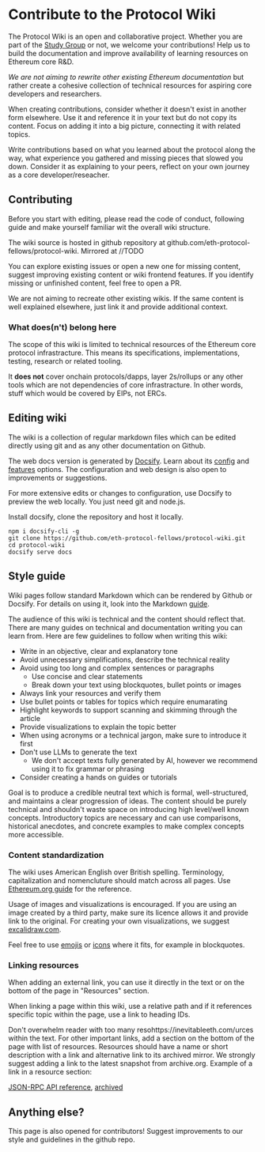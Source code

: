 # Contribute to the Protocol Wiki

The Protocol Wiki is an open and collaborative project. Whether you are part of the [Study Group](study-group.md) or not, we welcome your contributions! Help us to build the documentation and improve availability of learning resources on Ethereum core R&D.

*We are not aiming to rewrite other existing Ethereum documentation* but rather create a cohesive collection of technical resources for aspiring core developers and researchers.

When creating contributions, consider whether it doesn't exist in another form elsewhere. Use it and reference it in your text but do not copy its content. Focus on adding it into a big picture, connecting it with related topics. 

Write contributions based on what you learned about the protocol along the way, what experience you gathered and missing pieces that slowed you down. Consider it as explaining to your peers, reflect on your own journey as a core developer/reseacher.

## Contributing

Before you start with editing, please read the code of conduct, following guide and make yourself familiar wit the overall wiki structure. 

The wiki source is hosted in github repository at github.com/eth-protocol-fellows/protocol-wiki. Mirrored at //TODO

You can explore existing issues or open a new one for missing content, suggest improving existing content or wiki frontend features. If you identify missing or unfinished content, feel free to open a PR. 

We are not aiming to recreate other existing wikis. If the same content is well explained elsewhere, just link it and provide additional context. 

### What does(n't) belong here

The scope of this wiki is limited to technical resources of the Ethereum core protocol infrastracture. This means its specifications, implementations, testing, research or related tooling. 

It **does not** cover onchain protocols/dapps, layer 2s/rollups or any other tools which are not dependencies of core infrastracture. In other words, stuff which would be covered by EIPs, not ERCs. 

## Editing wiki

The wiki is a collection of regular markdown files which can be edited directly using git and as any other documentation on Github. 

The web docs version is generated by [Docsify](https://docsify.js.org/). Learn about its [config](https://docsify.js.org/#/configuration) and [features](https://docsify.js.org/#/plugins) options. The configuration and web design is also open to improvements or suggestions. 

For more extensive edits or changes to configuration, use Docsify to preview the web locally. You just need git and node.js. 

Install docsify, clone the repository and host it locally. 

```
npm i docsify-cli -g
git clone https://github.com/eth-protocol-fellows/protocol-wiki.git
cd protocol-wiki
docsify serve docs
```

## Style guide

Wiki pages follow standard Markdown which can be rendered by Github or Docsify. For details on using it, look into the Markdown [guide](https://www.markdownguide.org/). 

The audience of this wiki is technical and the content should reflect that. There are many guides on technical and documentation writing you can learn from. Here are few guidelines to follow when writing this wiki:

- Write in an objective, clear and explanatory tone
- Avoid unnecessary simplifications, describe the technical reality
- Avoid using too long and complex sentences or paragraphs
    - Use concise and clear statements 
    - Break down your text using blockquotes, bullet points or images 
- Always link your resources and verify them
- Use bullet points or tables for topics which require enumarating 
- Highlight keywords to support scanning and skimming through the article
- Provide visualizations to explain the topic better
- When using acronyms or a technical jargon, make sure to introduce it first 
- Don't use LLMs to generate the text
    - We don't accept texts fully generated by AI, however we recommend using it to fix grammar or phrasing
- Consider creating a hands on guides or tutorials

Goal is to produce a credible neutral text which is formal, well-structured, and maintains a clear progression of ideas. The content should be purely technical and shouldn't waste space on introducing high level/well known concepts. Introductory topics are necessary and can use comparisons, historical anecdotes, and concrete examples to make complex concepts more accessible.

### Content standardization

The wiki uses American English over British spelling. Terminology, capitalization and nomencluture should match across all pages. Use [Ethereum.org guide](https://ethereum.org/contributing/style-guide/content-standardization) for the reference. 

Usage of images and visualizations is encouraged. If you are using an image created by a third party, make sure its licence allows it and provide link to the original. For creating your own visualizations, we suggest [excalidraw.com](https://github.com/excalidraw/excalidraw). 

Feel free to use [emojis](https://docsify.js.org/#/emoji?id=emoji) or [icons](https://icongr.am/fontawesome) where it fits, for example in blockquotes. 

### Linking resources

When adding an external link, you can use it directly in the text or on the bottom of the page in "Resources" section.

When linking a page within this wiki, use a relative path and if it references specific topic within the page, use a link to heading IDs. 

Don't overwhelm reader with too many resohttps://inevitableeth.com/urces within the text. For other important links, add a section on the bottom of the page with list of resources. Resources should have a name or short description with a link and alternative link to its archived mirror. We strongly suggest adding a link to the latest snapshot from archive.org. Example of a link in a resource section: 

[JSON-RPC API reference](https://ethereum.org/en/developers/docs/apis/json-rpc), [archived](https://web.archive.org/web/20240117035335/https://ethereum.org/en/developers/docs/apis/json-rpc)


## Anything else?

This page is also opened for contributors! Suggest improvements to our style and guidelines in the github repo. 
